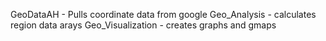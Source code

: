 GeoDataAH - Pulls coordinate data from google
Geo_Analysis - calculates region data arays
Geo_Visualization - creates graphs and gmaps